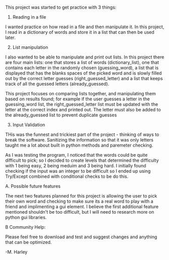 This project was started to get practice with 3 things:

1. Reading in a file

I wanted practice on how read in a file and then manipulate it. In this project, I read in a dictionary of words and store it in a list that can then be used later.

2. List manipulation

I also wanted to be able to manipulate and print out lists. In this project there are four main lists: one that stores a list of words (dictionary_list), one that contains each letter in the randomly chosen (guessing_word), a list that is displayed that has the blanks spaces of the picked word and is slowly filled out by the correct letter guesses (right_guessed_letter) and a list that keeps track of all the guessed letters (already_guessed). 

This project focuses on comparing lists together, and manipulating them based on results found; for example if the user guesses a letter in the guessing_word list, the right_guessed_letter list must be updated with the letter at the correct index and printed out. The letter must also be added to the already_guessed list to prevent duplicate guesses

3. Input Validation

THis was the funnest and trickiest part of the project - thinking of ways to break the software. Sanitizing the information so that it was only letters taught me a lot about built in python methods and paremeter checking.


As I was testing the program, I noticed that the words could be quite difficult to pick; so I decided to create levels that determined the difficulty with 1 being easy, 2 being meduim and 3 being hard. I initially found checking if the input was an integer to be difficult so I ended up using Try/Except combined with conditional checks to be do this.

A. Possible future features

The next two features planned for this project is allowing the user to pick their own word and checking to make sure its a real word to play with a friend and implimenting a gui element. I believe the first additional feature mentioned shouldn't be too difficult, but I will need to research more on python gui libraries.

B Community Help:

Please feel free to download and test and suggest changes and anything that can be optimized. 



-M. Harley

